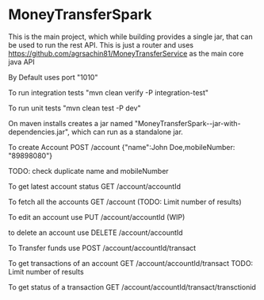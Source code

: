 # MoneyTransferSpark

This is the main project, which while building provides a single jar, that can be used to run the rest API.
This is just a router and uses https://github.com/agrsachin81/MoneyTransferService as the main core java API

By Default uses port "1010"

To run integration tests  "mvn clean verify -P integration-test"
 

To run unit tests  "mvn clean test -P dev"

On maven installs creates a jar named "MoneyTransferSpark-<version>-jar-with-dependencies.jar", which can run as a standalone jar.


To create Account POST /account   {"name":John Doe,mobileNumber: "89898080"}  

TODO: check duplicate name and mobileNumber

To get latest account status   GET  /account/accountId

To fetch all the accounts   GET /account
(TODO: Limit number of results)

To edit an account use PUT /account/accountId  (WIP)

to delete an account use DELETE /account/accountId


To Transfer funds  use POST /account/accountId/transact

To get transactions of an account  GET  /account/accountId/transact
TODO: Limit number of results

To get status of a transaction  GET  /account/accountId/transact/transctionid





